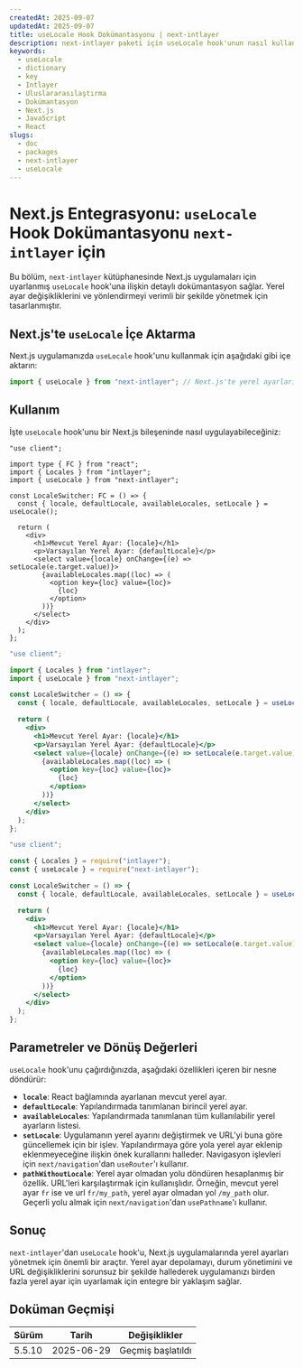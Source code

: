 ```yaml
---
createdAt: 2025-09-07
updatedAt: 2025-09-07
title: useLocale Hook Dokümantasyonu | next-intlayer
description: next-intlayer paketi için useLocale hook'unun nasıl kullanılacağını görün
keywords:
  - useLocale
  - dictionary
  - key
  - Intlayer
  - Uluslararasılaştırma
  - Dokümantasyon
  - Next.js
  - JavaScript
  - React
slugs:
  - doc
  - packages
  - next-intlayer
  - useLocale
---
```


# Next.js Entegrasyonu: `useLocale` Hook Dokümantasyonu `next-intlayer` için

Bu bölüm, `next-intlayer` kütüphanesinde Next.js uygulamaları için uyarlanmış `useLocale` hook'una ilişkin detaylı dokümantasyon sağlar. Yerel ayar değişikliklerini ve yönlendirmeyi verimli bir şekilde yönetmek için tasarlanmıştır.

## Next.js'te `useLocale` İçe Aktarma

Next.js uygulamanızda `useLocale` hook'unu kullanmak için aşağıdaki gibi içe aktarın:

```javascript
import { useLocale } from "next-intlayer"; // Next.js'te yerel ayarları ve yönlendirmeyi yönetmek için kullanılır
```

## Kullanım

İşte `useLocale` hook'unu bir Next.js bileşeninde nasıl uygulayabileceğiniz:

```tsx fileName="src/components/LocaleSwitcher.tsx" codeFormat="typescript"
"use client";

import type { FC } from "react";
import { Locales } from "intlayer";
import { useLocale } from "next-intlayer";

const LocaleSwitcher: FC = () => {
  const { locale, defaultLocale, availableLocales, setLocale } = useLocale();

  return (
    <div>
      <h1>Mevcut Yerel Ayar: {locale}</h1>
      <p>Varsayılan Yerel Ayar: {defaultLocale}</p>
      <select value={locale} onChange={(e) => setLocale(e.target.value)}>
        {availableLocales.map((loc) => (
          <option key={loc} value={loc}>
            {loc}
          </option>
        ))}
      </select>
    </div>
  );
};
```

```jsx fileName="src/components/LocaleSwitcher.mjx" codeFormat="esm"
"use client";

import { Locales } from "intlayer";
import { useLocale } from "next-intlayer";

const LocaleSwitcher = () => {
  const { locale, defaultLocale, availableLocales, setLocale } = useLocale();

  return (
    <div>
      <h1>Mevcut Yerel Ayar: {locale}</h1>
      <p>Varsayılan Yerel Ayar: {defaultLocale}</p>
      <select value={locale} onChange={(e) => setLocale(e.target.value)}>
        {availableLocales.map((loc) => (
          <option key={loc} value={loc}>
            {loc}
          </option>
        ))}
      </select>
    </div>
  );
};
```

```jsx fileName="src/components/LocaleSwitcher.csx" codeFormat="commonjs"
"use client";

const { Locales } = require("intlayer");
const { useLocale } = require("next-intlayer");

const LocaleSwitcher = () => {
  const { locale, defaultLocale, availableLocales, setLocale } = useLocale();

  return (
    <div>
      <h1>Mevcut Yerel Ayar: {locale}</h1>
      <p>Varsayılan Yerel Ayar: {defaultLocale}</p>
      <select value={locale} onChange={(e) => setLocale(e.target.value)}>
        {availableLocales.map((loc) => (
          <option key={loc} value={loc}>
            {loc}
          </option>
        ))}
      </select>
    </div>
  );
};
```

## Parametreler ve Dönüş Değerleri

`useLocale` hook'unu çağırdığınızda, aşağıdaki özellikleri içeren bir nesne döndürür:

- **`locale`**: React bağlamında ayarlanan mevcut yerel ayar.
- **`defaultLocale`**: Yapılandırmada tanımlanan birincil yerel ayar.
- **`availableLocales`**: Yapılandırmada tanımlanan tüm kullanılabilir yerel ayarların listesi.
- **`setLocale`**: Uygulamanın yerel ayarını değiştirmek ve URL'yi buna göre güncellemek için bir işlev. Yapılandırmaya göre yola yerel ayar eklenip eklenmeyeceğine ilişkin önek kurallarını halleder. Navigasyon işlevleri için `next/navigation`'dan `useRouter`'ı kullanır.
- **`pathWithoutLocale`**: Yerel ayar olmadan yolu döndüren hesaplanmış bir özellik. URL'leri karşılaştırmak için kullanışlıdır. Örneğin, mevcut yerel ayar `fr` ise ve url `fr/my_path`, yerel ayar olmadan yol `/my_path` olur. Geçerli yolu almak için `next/navigation`'dan `usePathname`'ı kullanır.

## Sonuç

`next-intlayer`'dan `useLocale` hook'u, Next.js uygulamalarında yerel ayarları yönetmek için önemli bir araçtır. Yerel ayar depolamayı, durum yönetimini ve URL değişikliklerini sorunsuz bir şekilde hallederek uygulamanızı birden fazla yerel ayar için uyarlamak için entegre bir yaklaşım sağlar.

## Doküman Geçmişi

| Sürüm  | Tarih      | Değişiklikler     |
| ------ | ---------- | ----------------- |
| 5.5.10 | 2025-06-29 | Geçmiş başlatıldı |
